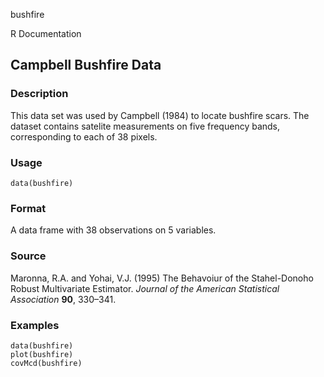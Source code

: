 bushfire

R Documentation

##  Campbell Bushfire Data

### Description

This data set was used by Campbell (1984) to locate bushfire scars. The
dataset contains satelite measurements on five frequency bands, corresponding
to each of 38 pixels.

### Usage

    data(bushfire)

### Format

A data frame with 38 observations on 5 variables.

### Source

Maronna, R.A. and Yohai, V.J. (1995) The Behavoiur of the Stahel-Donoho Robust
Multivariate Estimator. _Journal of the American Statistical Association_
**90**, 330–341.

### Examples

    
    data(bushfire)
    plot(bushfire)
    covMcd(bushfire)


